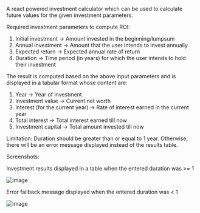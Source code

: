 A react powered investment calculator which can be used to calculate future values for the given investment parameters.

Required investment parameters to compute ROI:

1. Initial investment -> Amount invested in the beginning/lumpsum
2. Annual investment -> Amount that the user intends to invest annually
3. Expected return -> Expected annual rate of return
4. Duration -> Time period (in years) for which the user intends to hold their investment

The result is computed based on the above input parameters and is displayed in a tabular format whose content are:

1. Year -> Year of investment
2. Investment value -> Current net worth
3. Interest (for the current year) -> Rate of interest earned in the current year
4. Total interest -> Total interest earned till now
5. Investment capital -> Total amount invested till now

Limitation: Duration should be greater than or equal to 1 year. Otherwise, there will be an error message displayed instead of the results table.

Screenshots:

Investment results displayed in a table when the entered duration was >= 1

![image](https://github.com/AmishaP-03/Investment-calculator/assets/154746893/0119bd16-df09-4188-bf5e-47f9828b32e6)

Error fallback message displayed when the entered duration was < 1

![image](https://github.com/AmishaP-03/Investment-calculator/assets/154746893/1f80885f-b1c8-4881-acdc-1d0806086e05)
